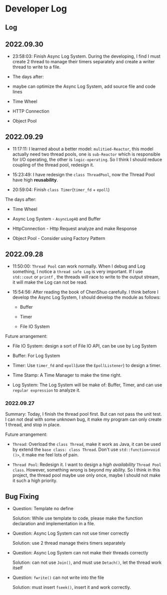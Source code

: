 # Developer Log
## Log

## 2022.09.30

- 23:58:03: Finish Async Log System. During the developing, I find I must create 2 thread to manage their timers separately and create a writer thread to write to a file. 

- The days after:

- maybe can optimize the Async Log System, add source file and code lines

- Time Wheel

- HTTP Connection

- Object Pool

## 2022.09.29

- 11:17:11: I learned about a better model: `mulitied-Reactor`, this model actually need two thread pools, one is `sub-Reactor` which is responsible for I/O operating, the other is `logic-operating`. So I think I should reduce coupling of the thread pool, redesign it.

- 15:23:49: I have redesign the `class ThreadPool`, now the Thread Pool have high **reusability**.

- 20:59:04: Finish `class Timer`(`timer_fd` + `epoll`)

The days after:

- Time Wheel

- Async Log System - `AsyncLog4Q` and Buffer

- HttpConnection - Http Request analyze and make Response

- Object Pool - Consider using Factory Pattern

## 2022.09.28

- 11:50:00: `Thread Pool` can work normally. When I debug and Log something, I notice a `thread safe Log` is very important. If I use `std::cout` or `printf` , the threads will race to write to the output stream, it will make the Log can not be read.

- 15:54:56: After reading the book of ChenShuo carefully. I think before I develop the Async Log System, I should develop the module as follows:

  - Buffer

  - Timer

  - File IO System

Future arrangement:

- File IO System: design a sort of File IO API, can be use by Log System

- Buffer: For Log System

- Timer: Use `timer_fd` and `epoll`(use the `EpollListener`) to design a timer.

- Time Stamp: A Time Manager to make the time right.

- Log System: The Log System will be make of: Buffer, Timer, and can use `regular expression` to analyze it.

### 2022.09.27

Summary: Today, I finish the thread pool first. But can not pass the unit test. I can not deal with some unknown bug, it make my program can only create 1 thread, and stop in place.

Future arrangement:

- `Thread`: Overload the `class Thread`, make it work as Java, it can be used by extend the `base class: class Thread`. Don't use `std::function<void ()>`, it make me feel lots of pain.

- `Thread Pool`: Redesign it. I want to design a *high availability* `Thread Pool class`. However, something wrong is beyond my ability. So I think in this project, the thread pool maybe use only once, maybe I should not make it such a high priority. 



## Bug Fixing

- Question: Template no define
  
  Solution: While use template to code, please make the function declaration and implementation in a file.

- Question: Async Log System can not use timer correctly

  Solution: use 2 thread manage theirs timers separately

- Question: Async Log System can not make their threads correctly

  Solution: can not use `Join()`, and must use `Detach()`, let the thread work itself

- Question: `fwrite()` can not write into the file

  Solution: must insert `fseek()`, insert it and work correctly.